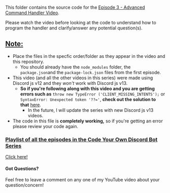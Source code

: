 This folder contains the source code for the [Episode 3 - Advanced Command Handler Video](https://www.youtube.com/watch?v=3AwHvRzX4QY).

Please watch the video before looking at the code to understand how to program the handler and clarify/answer any potential question(s).

## <ins>**Note:** </ins> ##
  - Place the files in the specfic order/folder as they appear in the video and this repository.
      - You should already have the `node_modules` folder, the `package.json`and the `package-lock.json` files from the first episode.
  - This video (and all the other videos in this series) were made using Discord js v12 and they _won't_ work with Discord js v13. 
     - **So if you're following along with this video and you are getting errors such as** `throw new TypeError ('CLIENT_MISSING_INTENTS');` or `SyntaxError: Unexpected token '??='`, **check out the solution to that** [here](https://github.com/jishk11/Tutorial-Bot-in-DiscordJS/tree/main/Episode%201%20-%20Basics).
          - In the future, I will update the series with new Discord js v13 videos.
  - The code in this file is **completely working,** so if you're getting an error please review your code again.

 ###  <ins> Playlist of all the episodes in the Code Your Own Discord Bot Series </ins>
[Click here!](https://www.youtube.com/watch?v=8pbcFKzDgKY&list=PLApYoRlzhXgwc1nno3QzpUfUuS5xaid_K)

#### Got Questions?
Feel free to leave a comment on any one of my YouTube video about your question/concern!
